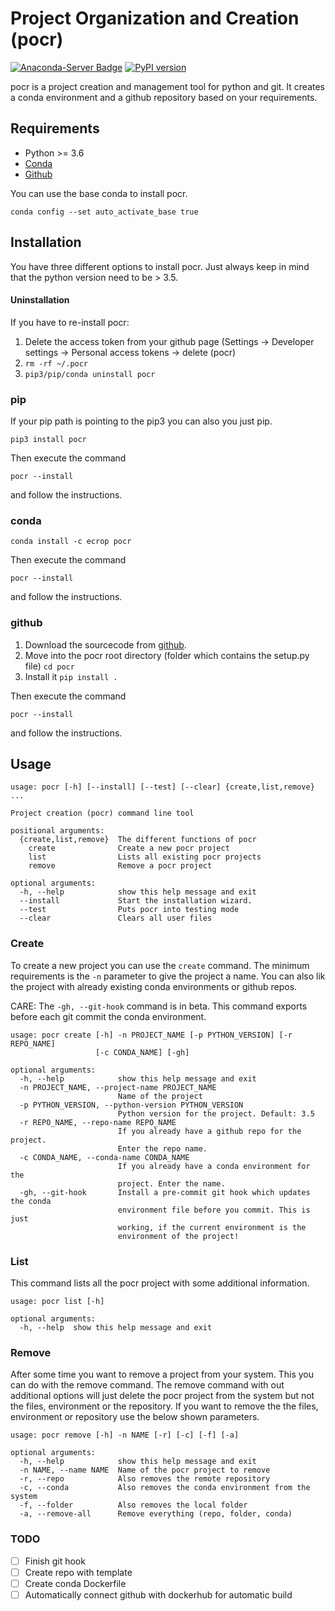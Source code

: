 # Project Organization and Creation (pocr)

[![Anaconda-Server Badge](https://anaconda.org/ecrop/pyinquirer/badges/installer/conda.svg)](https://conda.anaconda.org/ecrop)
[![PyPI version](https://badge.fury.io/py/pocr.svg)](https://badge.fury.io/py/pocr)

pocr is a project creation and management tool for python and git.
It creates a conda environment and a github repository based on your requirements.


## Requirements
* Python >= 3.6
* [Conda](https://docs.conda.io/en/latest/miniconda.html)
* [Github](https://github.com)

You can use the base conda to install pocr. 

```conda config --set auto_activate_base true```

## Installation
You have three different options to install pocr. Just always keep in mind that the python version need to be > 3.5.

#### Uninstallation
If you have to re-install pocr:
1. Delete the access token from your github page  (Settings -> Developer settings -> Personal access tokens -> delete (pocr)
2. ```rm -rf ~/.pocr```
3. ```pip3/pip/conda uninstall pocr```

### pip
If your pip path is pointing to the pip3 you can also you just pip.
```
pip3 install pocr
```

Then execute the command
```
pocr --install
```
and follow the instructions.

### conda
```
conda install -c ecrop pocr
```

Then execute the command
```
pocr --install
```
and follow the instructions.

### github
1. Download the sourcecode from [github](https://github.com/lvoegtlin/pocr).
2. Move into the pocr root directory (folder which contains the setup.py file) ```cd pocr```
3. Install it ```pip install .```

Then execute the command
```
pocr --install
```
and follow the instructions.

## Usage
```
usage: pocr [-h] [--install] [--test] [--clear] {create,list,remove} ...

Project creation (pocr) command line tool

positional arguments:
  {create,list,remove}  The different functions of pocr
    create              Create a new pocr project
    list                Lists all existing pocr projects
    remove              Remove a pocr project

optional arguments:
  -h, --help            show this help message and exit
  --install             Start the installation wizard.
  --test                Puts pocr into testing mode
  --clear               Clears all user files

```

### Create
To create a new project you can use the ```create``` command. 
The minimum requirements is the ```-n``` parameter to give the project a name.
You can also lik the project with already existing conda environments or github repos.

CARE:
The ```-gh, --git-hook``` command is in beta. This command exports before each git commit the conda environment.

```
usage: pocr create [-h] -n PROJECT_NAME [-p PYTHON_VERSION] [-r REPO_NAME]
                   [-c CONDA_NAME] [-gh]

optional arguments:
  -h, --help            show this help message and exit
  -n PROJECT_NAME, --project-name PROJECT_NAME
                        Name of the project
  -p PYTHON_VERSION, --python-version PYTHON_VERSION
                        Python version for the project. Default: 3.5
  -r REPO_NAME, --repo-name REPO_NAME
                        If you already have a github repo for the project.
                        Enter the repo name.
  -c CONDA_NAME, --conda-name CONDA_NAME
                        If you already have a conda environment for the
                        project. Enter the name.
  -gh, --git-hook       Install a pre-commit git hook which updates the conda
                        environment file before you commit. This is just
                        working, if the current environment is the 
                        environment of the project!

```

### List
This command lists all the pocr project with some additional information. 
```
usage: pocr list [-h]

optional arguments:
  -h, --help  show this help message and exit

```

### Remove
After some time you want to remove a project from your system. 
This you can do with the remove command.
The remove command with out additional options will just delete the pocr project from the system but not the files, environment or the repository.
If you want to remove the the files, environment or repository use the below shown parameters.

```
usage: pocr remove [-h] -n NAME [-r] [-c] [-f] [-a]

optional arguments:
  -h, --help            show this help message and exit
  -n NAME, --name NAME  Name of the pocr project to remove
  -r, --repo            Also removes the remote repository
  -c, --conda           Also removes the conda environment from the system
  -f, --folder          Also removes the local folder
  -a, --remove-all      Remove everything (repo, folder, conda)

```

### TODO
- [ ] Finish git hook
- [ ] Create repo with template
- [ ] Create conda Dockerfile
- [ ] Automatically connect github with dockerhub for automatic build